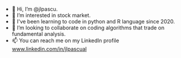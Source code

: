- 👋 Hi, I’m @jlpascu.
- 👀 I’m interested in stock market.
- 🌱 I've been learning to code in python and R language since 2020.
- 💞️ I’m looking to collaborate on coding algorithms that trade on fundamental analysis. 
- 📫 You can reach me on my LinkedIn profile www.linkedin.com/in/jlpascual

<!---
jlpascu/jlpascu is a ✨ special ✨ repository because its `README.md` (this file) appears on your GitHub profile.
You can click the Preview link to take a look at your changes.
--->
